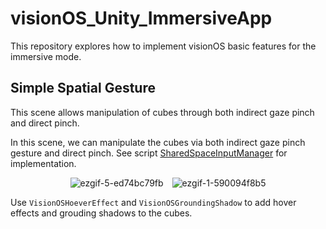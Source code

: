 # visionOS_Unity_ImmersiveApp

This repository explores how to implement visionOS basic features for the immersive mode.

## Simple Spatial Gesture

This scene allows manipulation of cubes through both indirect gaze pinch and direct pinch. 

In this scene, we can manipulate the cubes via both indirect gaze pinch gesture and direct pinch. See script [SharedSpaceInputManager](./Assets/!/Scripts/SharedSpaceInputManager.cs) for implementation.

<p align="center">
  <img src="https://github.com/yuchenz27/visionOS_Unity_SharedSpaceApp/assets/44870300/46b354ce-3631-403f-9a63-c0a81a9f1c4b" alt="ezgif-5-ed74bc79fb" style="margin-right: 10px;"/>
  <img src="https://github.com/yuchenz27/visionOS_Unity_SharedSpaceApp/assets/44870300/ab0c3292-482e-47a2-87e9-d664b7c49337" alt="ezgif-1-590094f8b5"/>
</p>

Use `VisionOSHoeverEffect` and `VisionOSGroundingShadow` to add hover effects and grouding shadows to the cubes.
